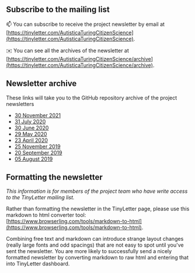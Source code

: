 ## Subscribe to the mailing list

📫 You can subscribe to receive the project newsletter by email at [https://tinyletter.com/AutisticaTuringCitizenScience](https://tinyletter.com/AutisticaTuringCitizenScience).

✉️ You can see all the archives of the newsletter at [https://tinyletter.com/AutisticaTuringCitizenScience/archive](https://tinyletter.com/AutisticaTuringCitizenScience/archive).

## Newsletter archive

These links will take you to the GitHub repository archive of the project newsletters

* [30 November 2021](newsletter-20211123.md)
* [31 July 2020](newsletter-20200731.md)
* [30 June 2020](newsletter-20200630.md)
* [29 May 2020](newsletter-20200529.md)
* [23 April 2020](newsletter-20200423.md)
* [25 November 2019](newsletter-20191125.md)
* [20 September 2019](newsletter-20190920.md)
* [05 August 2019](newsletter-20190805.md)


## Formatting the newsletter

*This information is for members of the project team who have write access to the TinyLetter mailing list.*

Rather than formatting the newsletter in the TinyLetter page, please use this markdown to html converter tool: [https://www.browserling.com/tools/markdown-to-html](https://www.browserling.com/tools/markdown-to-html).

Combining free text and markdown can introduce strange layout changes (really large fonts and odd spacings) that are not easy to spot until you've sent the newsletter.
You are more likely to successfully send a nicely formatted newsletter by converting markdown to raw html and entering that into TinyLetter dashboard.
